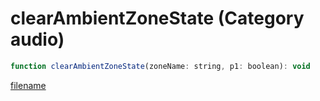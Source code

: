 # clearAmbientZoneState (Category audio)

```js
function clearAmbientZoneState(zoneName: string, p1: boolean): void
```

[filename](clearAmbientZoneState_m.md ':include')